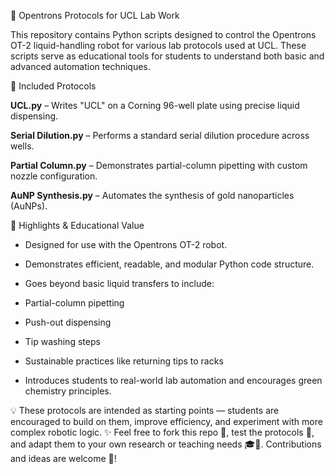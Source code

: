 🧪 Opentrons Protocols for UCL Lab Work

This repository contains Python scripts designed to control the Opentrons OT-2 liquid-handling robot for various lab protocols used at UCL. These scripts serve as educational tools for students to understand both basic and advanced automation techniques.

📁 Included Protocols

**UCL.py** – Writes "UCL" on a Corning 96-well plate using precise liquid dispensing.

**Serial Dilution.py** – Performs a standard serial dilution procedure across wells.

**Partial Column.py** – Demonstrates partial-column pipetting with custom nozzle configuration.

**AuNP Synthesis.py** – Automates the synthesis of gold nanoparticles (AuNPs).

🌟 Highlights & Educational Value

- Designed for use with the Opentrons OT-2 robot.

- Demonstrates efficient, readable, and modular Python code structure.

- Goes beyond basic liquid transfers to include:

- Partial-column pipetting

- Push-out dispensing

- Tip washing steps

- Sustainable practices like returning tips to racks

- Introduces students to real-world lab automation and encourages green chemistry principles.

💡 These protocols are intended as starting points — students are encouraged to build on them, improve efficiency, and experiment with more complex robotic logic.
✨ Feel free to fork this repo 🍴, test the protocols 🧪, and adapt them to your own research or teaching needs 🎓🔬. Contributions and ideas are welcome 🤝!
